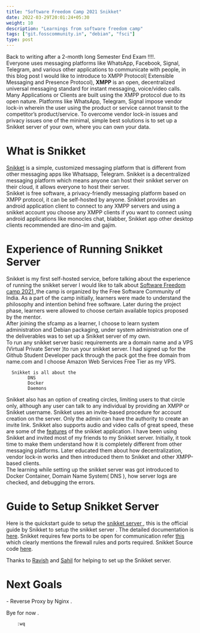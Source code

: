 ```yaml
---
title: "Software Freedom Camp 2021 Snikket"
date: 2022-03-29T20:01:24+05:30
weight: 10
description: "Learnings from software freedom camp"
tags: ["git.fosscommunity.in", "debian", "fsci"]
type: post
---
```



Back to writing after a 2-month long Semester End Exam !!!!.  
Everyone uses messaging platforms like WhatsApp, Facebook, Signal, Telegram, and various other applications to communicate with people, in this blog post I would like to introduce to XMPP Protocol( Extensible Messaging and Presence Protocol), **XMPP** is an open, decentralized universal messaging standard for instant messaging, voice/video calls.   Many Applications or Clients are built using the XMPP protocol due to its open nature. Platforms like WhatsApp, Telegram, Signal impose vendor lock-in wherein the user using the product or service cannot transit to the competitor’s product/service. To overcome vendor lock-in issues and privacy issues one of the minimal, simple best solutions is to set up a Snikket server of your own, where you can own your data.

# What is Snikket

[Snikket](https://snikket.org/) is a simple, customized messaging platform that is different from other messaging apps like Whatsapp, Telegram. Snikket is a decentralized messaging platform which means anyone can host their snikket server on their cloud, it allows everyone to host their server.      
Snikket is free software, a privacy-friendly messaging platform based on XMPP protocol, it can be self-hosted by anyone. Snikket provides an android application client to connect to any XMPP servers and using a snikket account you choose any XMPP clients if you want to connect using android applications like monocles chat, blabber, Snikket app other desktop clients recommended are dino-im and gajim.        

# Experience of Running Snikket Server 
Snikket is my first self-hosted service, before talking about the experience of running the snikket server I would like to talk about [Software Freedom camp 2021 ](https://camp.fsci.in/),the camp is organized by the Free Software Community of India. As a part of the camp initially, learners were made to understand the philosophy and intention behind free software. Later during the project phase, learners were allowed to choose certain available topics proposed by the mentor.    
After joining the sfcamp as a learner, I choose to learn system administration and Debian packaging, under system administration one of the deliverables was to set up a Snikket server of my own.  
To run any snikket server basic requirements are a domain name and a VPS (Virtual Private Server )to run your snikket server. I had signed up for the Github Student Developer pack through the pack got the free domain from name.com and I choose Amazon Web Services Free Tier as my VPS.
```
  Snikket is all about the
        DNS
        Docker
        Daemons
```
Snikket also has an option of creating circles, limiting users to that circle only, although any user can talk to any individual by providing an XMPP or Snikket username. Snikket uses an invite-based procedure for account creation on the server. Only the admin can have the authority to create an invite link. Snikket also supports audio and video calls of great speed, these are some of the [features](https://snikket.org/app/features/) of the snikket application. I have been using Snikket and invited most of my friends to my Snikket server. Initially, it took time to make them understand how it is completely different from other messaging platforms. Later educated them about how decentralization, vendor lock-in works and then introduced them to Snikket and other XMPP-based clients.  
The learning while setting up the snikket server was got introduced to Docker Container, Domain Name System( DNS ), how server logs are checked, and debugging the errors.

# Guide to Setup Snikket Server
Here is the quickstart guide to setup the [snikket server ](https://snikket.org/service/quickstart/), this is the official guide by Snikket to setup the snikket server .
The detailed documentation is [here](https://github.com/snikket-im/snikket-server/tree/master/docs).
Snikket requires few ports to be open for communication refer [this ](https://github.com/snikket-im/snikket-server/blob/master/docs/advanced/firewall.md) which clearly mentions the firewall rules and ports required.
Snikket Source code [here](https://github.com/snikket-im).



Thanks to [Ravish](https://ravish0007.github.io) and [Sahil](https://blog.sahilister.in) for helping to set up the Snikket server.


<h1>Next Goals</h1> - Reverse Proxy by Nginx .


Bye for now .   
```
    :wq
```

